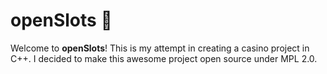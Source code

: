 # openSlots 🎰
Welcome to **openSlots**!
This is my attempt in creating a casino project in C++.
I decided to make this awesome project open source under MPL 2.0.
